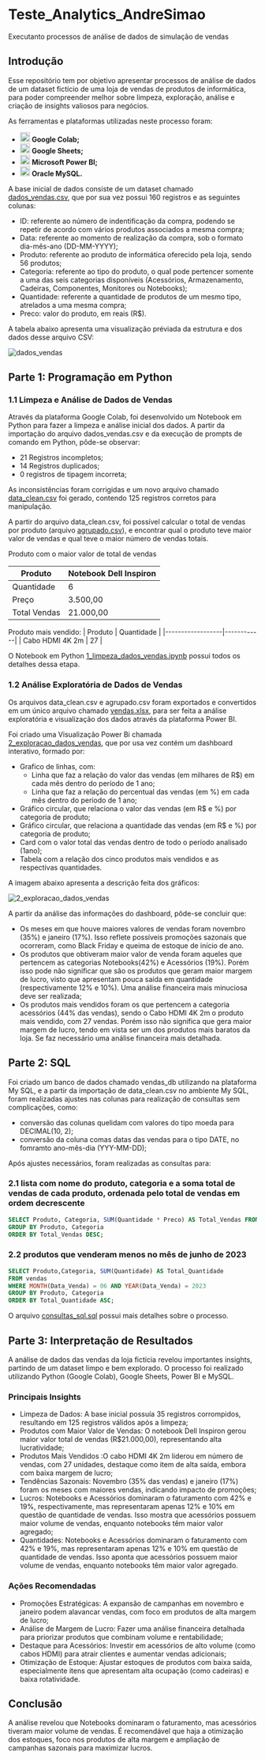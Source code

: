 # Teste_Analytics_AndreSimao

Executanto processos de análise de dados de simulação de vendas

## Introdução

Esse repositório tem por objetivo apresentar processos de análise de dados de um dataset fictício de uma loja de vendas de produtos de informática, para poder compreender melhor sobre limpeza, exploração, análise e criação de insights valiosos para negócios.

As ferramentas e plataformas utilizadas neste processo foram:

* <img src="https://upload.wikimedia.org/wikipedia/commons/d/d0/Google_Colaboratory_SVG_Logo.svg" alt="Google Colab" width="20px"> **Google Colab;**
* <img src="https://img.icons8.com/color/48/000000/google-sheets.png" alt="Google Sheets" width="20px"> **Google Sheets;**
* <img src="https://img.icons8.com/color/48/000000/power-bi.png" alt="Power BI" width="20px"> **Microsoft Power BI;**
* <img src="https://img.icons8.com/color/48/000000/mysql-logo.png" alt="MySQL" width="20px"> **Oracle MySQL.**

A base inicial de dados consiste de um dataset chamado [dados_vendas.csv](https://github.com/andresima0/Teste_Analytics_AndreSimao/blob/main/csv_files/dados_vendas.csv), que por sua vez possui 160 registros e as seguintes colunas:
* ID: referente ao número de indentificação da compra, podendo se repetir de acordo com vários produtos associados a mesma compra;
* Data: referente ao momento de realização da compra, sob o formato dia-mês-ano (DD-MM-YYYY);
* Produto: referente ao produto de informática oferecido pela loja, sendo 56 produtos;
* Categoria: referente ao tipo do produto, o qual pode pertencer somente a uma das seis categorias disponíveis (Acessórios, Armazenamento, Cadeiras, Componentes, Monitores ou Notebooks);
* Quantidade: referente a quantidade de produtos de um mesmo tipo, atrelados a uma mesma compra;
* Preco: valor do produto, em reais (R$).

A tabela abaixo apresenta uma visualização préviada da estrutura e dos dados desse arquivo CSV:

![dados_vendas](https://github.com/user-attachments/assets/635e6958-b7a6-484c-93c4-64dc93d35bb9)

## Parte 1: Programação em Python

### 1.1 Limpeza e Análise de Dados de Vendas

Através da plataforma Google Colab, foi desenvolvido um Notebook em Python para fazer a limpeza e análise inicial dos dados. 
A partir da importação do arquivo dados_vendas.csv e da execução de prompts de comando em Python, pôde-se observar:
* 21 Registros incompletos;
* 14 Registros duplicados;
* 0 registros de tipagem incorreta;

As inconsistências foram corrigidas e um novo arquivo chamado [data_clean.csv](https://github.com/andresima0/Teste_Analytics_AndreSimao/blob/main/csv_files/data_clean.csv) foi gerado, contendo 125 registros corretos para manipulação.

A partir do arquivo data_clean.csv, foi possível calcular o total de vendas por produto (arquivo [agrupado.csv](https://github.com/andresima0/Teste_Analytics_AndreSimao/blob/main/csv_files/agrupado.csv)), e encontrar qual o produto teve maior valor de vendas e qual teve o maior número de vendas totais.

Produto com o maior valor de total de vendas

| Produto       | Notebook Dell Inspiron |
|---------------|------------------------|
| Quantidade    | 6                      |
| Preço         | 3.500,00               |
| Total Vendas  | 21.000,00              |

Produto mais vendido: 
| Produto          | Quantidade |
|------------------|------------|
| Cabo HDMI 4K 2m  | 27         |

O Notebook em Python [1_limpeza_dados_vendas.ipynb](https://github.com/andresima0/Teste_Analytics_AndreSimao/blob/main/1_limpeza_dados_vendas.ipynb) possui todos os detalhes dessa etapa.

### 1.2 Análise Exploratória de Dados de Vendas

Os arquivos data_clean.csv e agrupado.csv foram exportados e convertidos em um único arquivo chamado [vendas.xlsx](https://github.com/andresima0/Teste_Analytics_AndreSimao/blob/main/microsoft_files/vendas.xlsx), para ser feita a análise exploratória e visualização dos dados através da plataforma Power BI.

Foi criado uma Visualização Power Bi chamada [2_exploracao_dados_vendas](https://github.com/andresima0/Teste_Analytics_AndreSimao/blob/main/microsoft_files/2_exploracao_dados_vendas.pbix), que por usa vez contém um dashboard interativo, formado por:
* Grafico de linhas, com:
  * Linha que faz a relação do valor das vendas (em milhares de R$) em cada mês dentro do período de 1 ano;
  * Linha que faz a relação do percentual das vendas (em %) em cada mês dentro do período de 1 ano;
* Gráfico circular, que relaciona o valor das vendas (em R$ e %) por categoria de produto;
* Gráfico circular, que relaciona a quantidade das vendas (em R$ e %) por categoria de produto;
* Card com o valor total das vendas dentro de todo o período analisado (1ano);
* Tabela com a relação dos cinco produtos mais vendidos e as respectivas quantidades.

A imagem abaixo apresenta a descrição feita dos gráficos:

![2_exploracao_dados_vendas](https://github.com/user-attachments/assets/ff24fe56-27a2-4479-ab72-64025d7b87d1)

A partir da análise das informações do dashboard, pôde-se concluir que:
* Os meses em que houve maiores valores de vendas foram novembro (35%) e janeiro (17%). Isso reflete possíveis promoções sazonais que ocorreram, como Black Friday e queima de estoque de início de ano.
* Os produtos que obtiveram maior valor de venda foram aqueles que pertencem as categorias Notebooks(42%) e Acessórios (19%). Porém isso pode não significar que são os produtos que geram maior margem de lucro, visto que apresentam pouca saída em quantidade (respectivamente 12% e 10%). Uma análise financeira mais minuciosa deve ser realizada;
* Os produtos mais vendidos foram os que pertencem a categoria acessórios (44% das vendas), sendo o Cabo HDMI 4K 2m o produto mais vendido, com 27 vendas. Porém isso não significa que gera maior margem de lucro, tendo em vista ser um dos produtos mais baratos da loja. Se faz necessário uma análise financeira mais detalhada.

## Parte 2: SQL

Foi criado um banco de dados chamado vendas_db utilizando na plataforma My SQL, e a partir da importação de data_clean.csv no ambiente My SQL, foram realizadas ajustes nas colunas para realização de consultas sem complicações, como:
* conversão das colunas quelidam com valores do tipo moeda para DECIMAL(10, 2);
* conversão da coluna comas datas das vendas para o tipo DATE, no fomramto ano-mês-dia (YYY-MM-DD);

Após ajustes necessários, foram realizadas as consultas para:
  
### 2.1 lista com nome do produto, categoria e a soma total de vendas de cada produto, ordenada pelo total de vendas em ordem decrescente

```sql
SELECT Produto, Categoria, SUM(Quantidade * Preco) AS Total_Vendas FROM vendas
GROUP BY Produto, Categoria
ORDER BY Total_Vendas DESC;
````

### 2.2 produtos que venderam menos no mês de junho de 2023

```sql
SELECT Produto,Categoria, SUM(Quantidade) AS Total_Quantidade
FROM vendas
WHERE MONTH(Data_Venda) = 06 AND YEAR(Data_Venda) = 2023
GROUP BY Produto, Categoria
ORDER BY Total_Quantidade ASC;
```
O arquivo [consultas_sql.sql](https://github.com/andresima0/Teste_Analytics_AndreSimao/blob/main/sql_files/consultas_sql.sql) possui mais detalhes sobre o processo.

## Parte 3: Interpretação de Resultados

A análise de dados das vendas da loja fictícia revelou importantes insights, partindo de um dataset limpo e bem explorado. O processo foi realizado utilizando Python (Google Colab), Google Sheets, Power BI e MySQL.

### Principais Insights
* Limpeza de Dados: A base inicial possuía 35 registros corrompidos, resultando em 125 registros válidos após a limpeza;
* Produtos com Maior Valor de Vendas: O notebook Dell Inspiron gerou maior valor total de vendas (R$21.000,00), representando alta lucratividade;
* Produtos Mais Vendidos :O cabo HDMI 4K 2m liderou em número de vendas, com 27 unidades, destaque como item de alta saída, embora com baixa margem de lucro;
* Tendências Sazonais: Novembro (35% das vendas) e janeiro (17%) foram os meses com maiores vendas, indicando impacto de promoções;
* Lucros: Notebooks e Acessórios dominaram o faturamento com 42% e 19%, respectivamente, mas representaram apenas 12% e 10% em questão de quantidade de vendas. Isso mostra que acessórios possuem maior volume de vendas, enquanto notebooks têm maior valor agregado;
* Quantidades: Notebooks e Acessórios dominaram o faturamento com 42% e 19%, mas representaram apenas 12% e 10% em questão de quantidade de vendas. Isso aponta que acessórios possuem maior volume de vendas, enquanto notebooks têm maior valor agregado.
  
### Ações Recomendadas

* Promoções Estratégicas: A expansão de campanhas em novembro e janeiro podem alavancar vendas, com foco em produtos de alta margem de lucro;
* Análise de Margem de Lucro: Fazer uma análise financeira detalhada para priorizar produtos que combinam volume e rentabilidade;
* Destaque para Acessórios: Investir em acessórios de alto volume (como cabos HDMI) para atrair clientes e aumentar vendas adicionais;
* Otimização de Estoque: Ajustar estoques de produtos com baixa saída, especialmente itens que apresentam alta ocupação (como cadeiras) e baixa rotatividade.

## Conclusão

A análise revelou que Notebooks dominaram o faturamento, mas acessórios tiveram maior volume de vendas. É recomendável que haja a otimização dos estoques, foco nos produtos de alta margem e ampliação de campanhas sazonais para maximizar lucros.

